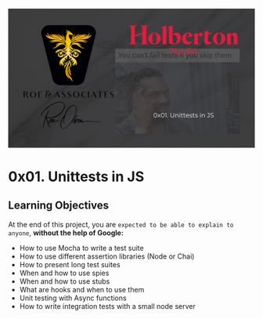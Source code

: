 ![0x01-unittests_in_js_banner](https://github.com/ronroeandassociates/assets/blob/49b7b7c407a0b1b0746e2967fd9258c2a003f385/images/0x01-unittests_in_js.png)

# 0x01. Unittests in JS

## Learning Objectives

At the end of this project, you are `expected to be able to explain to anyone`, **without the help of Google:**

- How to use Mocha to write a test suite
- How to use different assertion libraries (Node or Chai)
- How to present long test suites
- When and how to use spies
- When and how to use stubs
- What are hooks and when to use them
- Unit testing with Async functions
- How to write integration tests with a small node server
